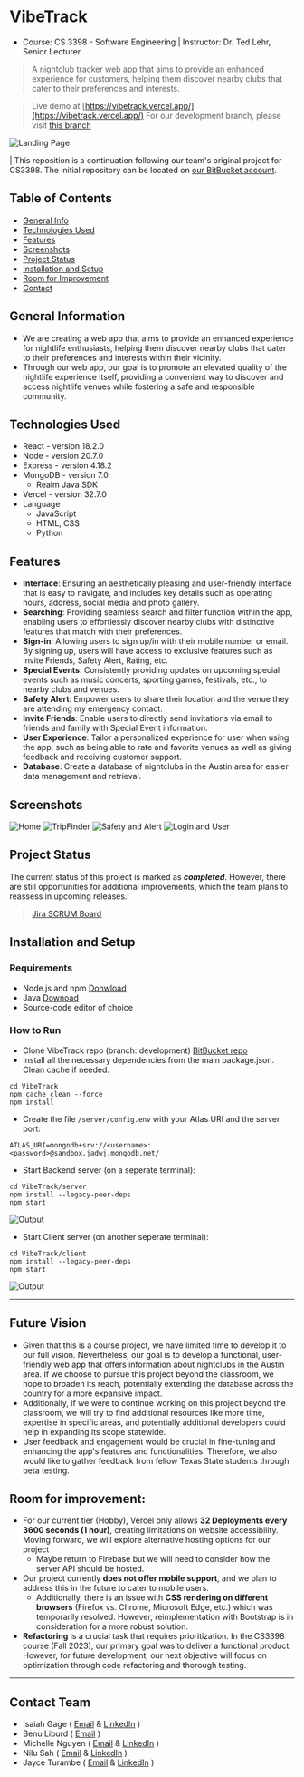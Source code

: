# VibeTrack 
* Course: CS 3398 - Software Engineering | Instructor: Dr. Ted Lehr, Senior Lecturer

> A nightclub tracker web app that aims to provide an enhanced experience for customers, helping them discover nearby clubs that cater to their preferences and interests.

> Live demo at [https://vibetrack.vercel.app/](https://vibetrack.vercel.app/) For our development branch, please visit [this branch](https://bitbucket.org/cs3398f23romulans/vibetrack/src/development/)

![Landing Page](https://i.imgur.com/hkGI2GY.png)

| This reposition is a continuation following our team's original project for CS3398. The initial repository can be located on [our BitBucket account](https://bitbucket.org/cs3398f23romulans/vibetrack/src/development/).

## Table of Contents
* [General Info](#general-information)
* [Technologies Used](#technologies-used)
* [Features](#features)
* [Screenshots](#screenshots)
* [Project Status](#project-status)
* [Installation and Setup](#setup)
* [Room for Improvement](#room-for-improvement)
* [Contact](#contact)

<a name="general-information"></a>
## General Information 
- We are creating a web app that aims to provide an enhanced experience for nightlife enthusiasts, helping them discover nearby clubs that cater to their preferences and interests within their vicinity.
- Through our web app, our goal is to promote an elevated quality of the nightlife experience itself, providing a convenient way to discover and access nightlife venues while fostering a safe and responsible community.

<a name="technologies-used"></a>
## Technologies Used
* React - version 18.2.0
* Node - version 20.7.0
* Express - version 4.18.2
* MongoDB - version 7.0
	* Realm Java SDK 
* Vercel - version 32.7.0
* Language
	* JavaScript
	* HTML, CSS
	* Python

<a name="features"></a>
## Features 
* **Interface**: Ensuring an aesthetically pleasing and user-friendly interface that is easy to navigate, and includes key details such as operating hours, address, social media and photo gallery.
* **Searching**: Providing seamless search and filter function within the app, enabling users to effortlessly discover nearby clubs with distinctive features that match with their preferences.
* **Sign-in**: Allowing users to sign up/in with their mobile number or email. By signing up, users will have access to exclusive features such as Invite Friends, Safety Alert, Rating, etc.
* **Special Events**: Consistently providing updates on upcoming special events such as music concerts, sporting games, festivals, etc., to nearby clubs and venues. 
* **Safety Alert**: Empower users to share their location and the venue they are attending my emergency contact.
* **Invite Friends**: Enable users to directly send invitations via email to friends and family with Special Event information.
* **User Experience**: Tailor a personalized experience for user when using the app, such as being able to rate and favorite venues as well as giving feedback and receiving customer support.
* **Database**: Create a database of nightclubs in the Austin area for easier data management and retrieval.

<a name="screenshots"></a>
## Screenshots 
![Home](https://github.com/micnguyen-rnb90/VibeTrack/blob/main/Document/Screenshot-Home.gif)
![TripFinder](https://github.com/micnguyen-rnb90/VibeTrack/blob/main/Document/Screenshot-TripFinder.gif)
![Safety and Alert](https://github.com/micnguyen-rnb90/VibeTrack/blob/main/Document/Screenshot-InviteAlert.gif)
![Login and User](https://github.com/micnguyen-rnb90/VibeTrack/blob/main/Document/Screenshot-Login.gif)

<a name="project-status"></a>
## Project Status
The current status of this project is marked as **_completed_**. However, there are still opportunities for additional improvements, which the team plans to reassess in upcoming releases.
> [Jira SCRUM Board](https://cs3398f23romulans1.atlassian.net/jira/software/projects/SCRUM/boards/1) 

<a name="setup"></a>
## Installation and Setup
### Requirements
* Node.js and npm [Donwload](https://docs.npmjs.com/downloading-and-installing-node-js-and-npm)
* Java [Downoad](https://www.oracle.com/java/technologies/downloads/)
* Source-code editor of choice 
### How to Run
* Clone VibeTrack repo (branch: development) [BitBucket repo](https://bitbucket.org/cs3398f23romulans/vibetrack/src/development/)
* Install all the necessary dependencies from the main package.json. Clean cache if needed.
```
cd VibeTrack
npm cache clean --force
npm install
```
* Create the file `/server/config.env` with your Atlas URI and the server port:
```
ATLAS_URI=mongodb+srv://<username>:<password>@sandbox.jadwj.mongodb.net/
```
* Start Backend server (on a seperate terminal):
```
cd VibeTrack/server
npm install --legacy-peer-deps
npm start
```
![Output](https://i.imgur.com/zhlm4wW.png)
* Start Client server (on another seperate terminal):
```
cd VibeTrack/client
npm install --legacy-peer-deps
npm start
```
![Output](https://i.imgur.com/Uznj5Rz.png)

- - - -
<a name="room-for-improvement"></a>
## Future Vision <!-- Include areas you believe need improvement / could be improved. Also add TODOs for future development. -->
- Given that this is a course project, we have limited time to develop it to our full vision. Nevertheless, our goal is to develop a functional, user-friendly web app that offers information about nightclubs in the Austin area. If we choose to pursue this project beyond the classroom, we hope to broaden its reach, potentially extending the database across the country for a more expansive impact.
- Additionally, if we were to continue working on this project beyond the classroom, we will try to find additional resources like more time, expertise in specific areas, and potentially additional developers could help in expanding its scope statewide.
- User feedback and engagement would be crucial in fine-tuning and enhancing the app's features and functionalities. Therefore, we also would like to gather feedback from fellow Texas State students through beta testing. 

## Room for improvement: 
* For our current tier (Hobby), Vercel only allows **32 Deployments every 3600 seconds (1 hour)**, creating limitations on website accessibility. Moving forward, we will explore alternative hosting options for our project
	* Maybe return to Firebase but we will need to consider how the server API should be hosted.
* Our project currently **does not offer mobile support**, and we plan to address this in the future to cater to mobile users.
    * Additionally, there is an issue with **CSS rendering on different browsers** (Firefox vs. Chrome, Microsoft Edge, etc.) which was temporarily resolved. However, reimplementation with Bootstrap is in consideration for a more robust solution.
* **Refactoring** is a crucial task that requires prioritization. In the CS3398 course (Fall 2023), our primary goal was to deliver a functional product. However, for future development, our next objective will focus on optimization through code refactoring and thorough testing.

- - - -
<a name="contact"></a>
## Contact Team
* Isaiah Gage ( [Email](frb32@txstate.edu) & [LinkedIn](https://www.linkedin.com/in/isaiah-gage-059085196/) )
* Benu Liburd ( [Email](bjl98@txstate.edu) )
* Michelle Nguyen ( [Email](rnb90@txstate.edu) & [LinkedIn](https://www.linkedin.com/in/michelle-nguyen-370711287/) )
* Nilu Sah  ( [Email](zys5@txstate.edu) & [LinkedIn](https://www.linkedin.com/in/nilu-sah/) )
* Jayce Turambe ( [Email](jnn56@txstate.edu) & [LinkedIn](https://www.linkedin.com/in/jayce90/) )
